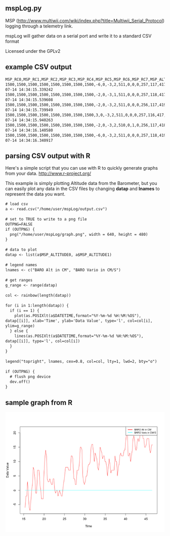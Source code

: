 ## mspLog.py

MSP (http://www.multiwii.com/wiki/index.php?title=Multiwii_Serial_Protocol) logging through a telemetry link.

mspLog will gather data on a serial port and write it to a standard CSV format

Licensed under the GPLv2

## example CSV output
```
MSP_RC0,MSP_RC1,MSP_RC2,MSP_RC3,MSP_RC4,MSP_RC5,MSP_RC6,MSP_RC7,MSP_ALTITUDE0,MSP_ALTITUDE1,MSP_RAW_IMU0,MSP_RAW_IMU1,MSP_RAW_IMU2,MSP_RAW_IMU3,MSP_RAW_IMU4,MSP_RAW_IMU5,MSP_RAW_IMU6,MSP_RAW_IMU7,MSP_RAW_IMU8,MSP_RAW_GPS0,MSP_RAW_GPS1,MSP_RAW_GPS2,MSP_RAW_GPS3,MSP_RAW_GPS4,MSP_RAW_GPS5,MSP_RAW_GPS6,MSP_ATTITUDE0,MSP_ATTITUDE1,MSP_ATTITUDE2,MSP_MOTOR0,MSP_MOTOR1,MSP_MOTOR2,MSP_MOTOR3,MSP_MOTOR4,MSP_MOTOR5,MSP_MOTOR6,MSP_MOTOR7,DATETIME
1500,1500,1500,1500,1500,1500,1500,1500,-6,0,-3,2,511,0,0,0,257,117,417,0,0,0,0,0,0,0,-1,2,-61,1000,1000,1000,1000,0,0,0,0,2014-07-14 14:34:15.339242
1500,1500,1500,1500,1500,1500,1500,1500,-2,0,-3,1,511,0,0,0,257,118,417,0,0,0,0,0,0,0,-1,2,-61,1000,1000,1000,1000,0,0,0,0,2014-07-14 14:34:15.539608
1500,1500,1500,1500,1500,1500,1500,1500,-2,0,-3,2,511,0,0,0,256,117,419,0,0,0,0,0,0,0,-1,2,-61,1000,1000,1000,1000,0,0,0,0,2014-07-14 14:34:15.739949
1500,1500,1500,1500,1500,1500,1500,1500,3,0,-3,2,511,0,0,0,257,116,417,0,0,0,0,0,0,0,-1,2,-61,1000,1000,1000,1000,0,0,0,0,2014-07-14 14:34:15.940263
1500,1500,1500,1500,1500,1500,1500,1500,-2,0,-3,2,510,0,1,0,256,117,418,0,0,0,0,0,0,0,-1,3,-61,1000,1000,1000,1000,0,0,0,0,2014-07-14 14:34:16.140580
1500,1500,1500,1500,1500,1500,1500,1500,-6,0,-3,2,511,0,0,0,257,118,419,0,0,0,0,0,0,0,-1,3,-61,1000,1000,1000,1000,0,0,0,0,2014-07-14 14:34:16.340917
```

## parsing CSV output with R

Here's a simple script that you can use with R to quickly generate graphs from your data. http://www.r-project.org/

This example is simply plotting Altitude data from the Barometer, but you can easily plot any data in the CSV files by changing **datap** and **lnames** to represent the data you want.

```
# load csv
a <- read.csv("/home/user/mspLog/output.csv")

# set to TRUE to write to a png file
OUTPNG=FALSE
if (OUTPNG) {
  png("/home/user/mspLog/graph.png", width = 640, height = 480)
}

# data to plot
datap <- list(a$MSP_ALTITUDE0, a$MSP_ALTITUDE1)

# legend names
lnames <- c("BARO Alt in CM", "BARO Vario in CM/S")

# get ranges
g_range <- range(datap)

col <- rainbow(length(datap))

for (i in 1:length(datap)) {
  if (i == 1) {
    plot(as.POSIXlt(a$DATETIME,format="%Y-%m-%d %H:%M:%OS"), datap[[i]], xlab='Time', ylab='Data Value', type='l', col=col[i], ylim=g_range)
  } else {
    lines(as.POSIXlt(a$DATETIME,format="%Y-%m-%d %H:%M:%OS"), datap[[i]], type='l', col=col[i])
  }
}

legend("topright", lnames, cex=0.8, col=col, lty=1, lwd=2, bty="o")

if (OUTPNG) {
  # flush png device
  dev.off()
}

```

## sample graph from R

![bdata](./graph.png "Sample Barometer Data Graph")
